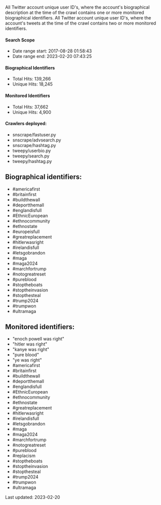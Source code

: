 All Twitter account unique user ID's, where the account's biographical description at the time of the crawl contains one or more monitored biographical 
identifiers. All Twitter account unique user ID's, where the account's tweets at the time of the crawl contains two or more monitored identifiers.

#### Search Scope
* Date range start: 2017-08-28 01:58:43
* Date range end: 2023-02-20 07:43:25

#### Biographical Identifiers
* Total Hits: 139,266
* Unique Hits: 18,245

#### Monitored Identifiers
* Total Hits: 37,662
* Unique Hits: 4,900

#### Crawlers deployed: 
* snscrape/fastuser.py 
* snscrape/advsearch.py 
* snscrape/hashtag.py 
* tweepy/userbio.py 
* tweepy/search.py 
* tweepy/hashtag.py

## Biographical identifiers:

* #americafirst 
* #britainfirst 
* #buildthewall 
* #deportthemall 
* #englandisfull 
* #EthnicEuropean 
* #ethnocommunity 
* #ethnostate 
* #europeisfull 
* #greatreplacement
* #hitlerwasright
* #irelandisfull
* #letsgobrandon
* #maga
* #maga2024
* #marchfortrump
* #notogreatreset
* #pureblood
* #stoptheboats
* #stoptheinvasion
* #stopthesteal
* #trump2024
* #trumpwon
* #ultramaga

## Monitored identifiers:

* "enoch powell was right"
* "hitler was right"
* "kanye was right"
* "pure blood"
* "ye was right"
* #americafirst 
* #britainfirst 
* #buildthewall 
* #deportthemall
* #englandisfull
* #EthnicEuropean
* #ethnocommunity
* #ethnostate
* #greatreplacement
* #hitlerwasright
* #irelandisfull
* #letsgobrandon
* #maga
* #maga2024
* #marchfortrump
* #notogreatreset
* #pureblood
* #replacism
* #stoptheboats
* #stoptheinvasion
* #stopthesteal
* #trump2024
* #trumpwon
* #ultramaga

Last updated: 2023-02-20

